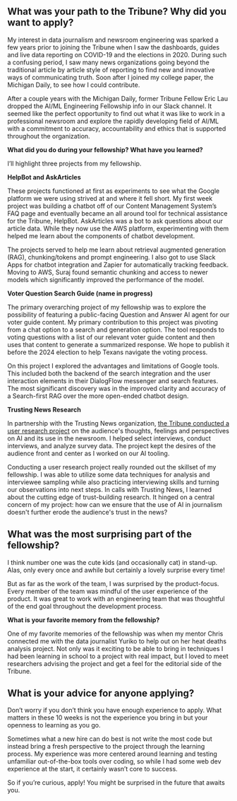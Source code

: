 ## **What was your path to the Tribune? Why did you want to apply?**

My interest in data journalism and newsroom engineering was sparked a few years prior to joining the Tribune when I saw the dashboards, guides and live data reporting on COVID-19 and the elections in 2020\. During such a confusing period, I saw many news organizations going beyond the traditional article by article style of reporting to find new and innovative ways of communicating truth. Soon after I joined my college paper, the Michigan Daily, to see how I could contribute.

After a couple years with the Michigan Daily, former Tribune Fellow Eric Lau dropped the AI/ML Engineering Fellowship info in our Slack channel. It seemed like the perfect opportunity to find out what it was like to work in a professional newsroom and explore the rapidly developing field of AI/ML with a commitment to accuracy, accountability and ethics that is supported throughout the organization.

**What did you do during your fellowship? What have you learned?**

I’ll highlight three projects from my fellowship.

**HelpBot and AskArticles**

These projects functioned at first as experiments to see what the Google platform we were using strived at and where it fell short. My first week project was building a chatbot off of our Content Management System’s FAQ page and eventually became an all around tool for technical assistance for the Tribune, HelpBot. AskArticles was a bot to ask questions about our article data. While they now use the AWS platform, experimenting with them helped me learn about the components of chatbot development.

The projects served to help me learn about retrieval augmented generation (RAG), chunking/tokens and prompt engineering. I also got to use Slack Apps for chatbot integration and Zapier for automatically tracking feedback. Moving to AWS, Suraj found semantic chunking and access to newer models which significantly improved the performance of the model.

**Voter Question Search Guide (name in progress)**

The primary overarching project of my fellowship was to explore the possibility of featuring a public-facing Question and Answer AI agent for our voter guide content. My primary contribution to this project was pivoting from a chat option to a search and generation option. The tool responds to voting questions with a list of our relevant voter guide content and then uses that content to generate a summarized response. We hope to publish it before the 2024 election to help Texans navigate the voting process.

On this project I explored the advantages and limitations of Google tools. This included both the backend of the search integration and the user interaction elements in their DialogFlow messenger and search features. The most significant discovery was in the improved clarity and accuracy of a Search-first RAG over the more open-ended chatbot design.

**Trusting News Research**

In partnership with the Trusting News organization, [the Tribune conducted a user research project](https://www.texastribune.org/2024/07/16/AI-texas-tribune-survey/) on the audience's thoughts, feelings and perspectives on AI and its use in the newsroom. I helped select interviews, conduct interviews, and analyze survey data. The project kept the desires of the audience front and center as I worked on our AI tooling.

Conducting a user research project really rounded out the skillset of my fellowship. I was able to utilize some data techniques for analysis and interviewee sampling while also practicing interviewing skills and turning our observations into next steps. In calls with Trusting News, I learned about the cutting edge of trust-building research. It hinged on a central concern of my project: how can we ensure that the use of AI in journalism doesn't further erode the audience's trust in the news?

## **What was the most surprising part of the fellowship?**

I think number one was the cute kids (and occasionally cat) in stand-up. Alas, only every once and awhile but certainly a lovely surprise every time\!

But as far as the work of the team, I was surprised by the product-focus. Every member of the team was mindful of the user experience of the product. It was great to work with an engineering team that was thoughtful of the end goal throughout the development process.

**What is your favorite memory from the fellowship?**  
	  
One of my favorite memories of the fellowship was when my mentor Chris connected me with the data journalist Yuriko to help out on her heat deaths analysis project. Not only was it exciting to be able to bring in techniques I had been learning in school to a project with real impact, but I loved to meet researchers advising the project and get a feel for the editorial side of the Tribune.

## **What is your advice for anyone applying?**

Don’t worry if you don’t think you have enough experience to apply. What matters in these 10 weeks is not the experience you bring in but your openness to learning as you go. 

Sometimes what a new hire can do best is not write the most code but instead bring a fresh perspective to the project through the learning process. My experience was more centered around learning and testing unfamiliar out-of-the-box tools over coding, so while I had some web dev experience at the start, it certainly wasn’t core to success.

 So if you’re curious, apply\! You might be surprised in the future that awaits you.